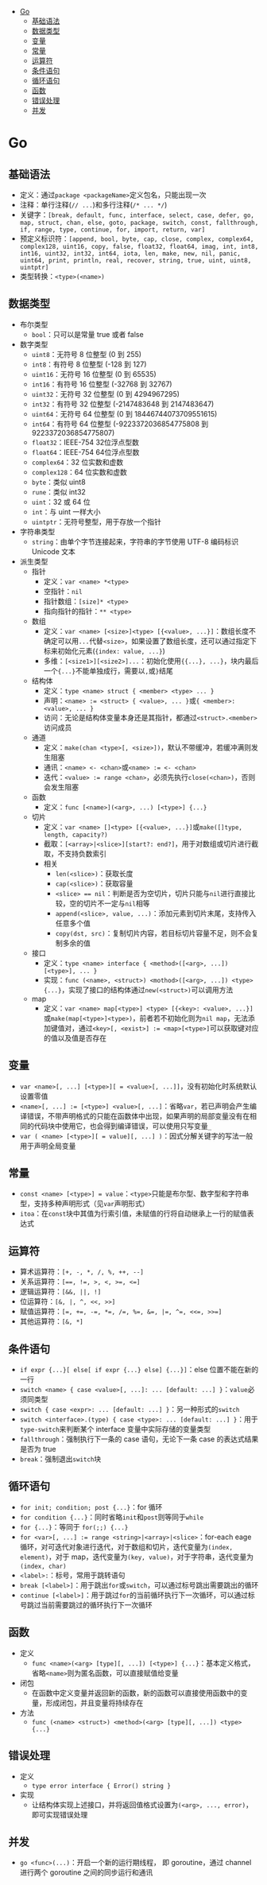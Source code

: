 - [Go](#go)
  - [基础语法](#基础语法)
  - [数据类型](#数据类型)
  - [变量](#变量)
  - [常量](#常量)
  - [运算符](#运算符)
  - [条件语句](#条件语句)
  - [循环语句](#循环语句)
  - [函数](#函数)
  - [错误处理](#错误处理)
  - [并发](#并发)

# Go

## 基础语法

- 定义：通过`package <packageName>`定义包名，只能出现一次
- 注释：单行注释(`// ...`)和多行注释(`/* ... */`)
- 关键字：`[break, default, func, interface, select, case, defer, go, map, struct, chan, else, goto, package, switch, const, fallthrough, if, range, type, continue, for, import, return, var]`
- 预定义标识符：`[append, bool, byte, cap, close, complex, complex64, complex128, uint16, copy, false, float32, float64, imag, int, int8, int16, uint32, int32, int64, iota, len, make, new, nil, panic, uint64, print, println, real, recover, string, true, uint, uint8, uintptr]`
- 类型转换：`<type>(<name>)`

## 数据类型

- 布尔类型
  - `bool`：只可以是常量 true 或者 false
- 数字类型
  - `uint8`：无符号 8 位整型 (0 到 255)
  - `int8`：有符号 8 位整型 (-128 到 127)
  - `uint16`：无符号 16 位整型 (0 到 65535)
  - `int16`：有符号 16 位整型 (-32768 到 32767)
  - `uint32`：无符号 32 位整型 (0 到 4294967295)
  - `int32`：有符号 32 位整型 (-2147483648 到 2147483647)
  - `uint64`：无符号 64 位整型 (0 到 18446744073709551615)
  - `int64`：有符号 64 位整型 (-9223372036854775808 到 9223372036854775807)
  - `float32`：IEEE-754 32位浮点型数
  - `float64`：IEEE-754 64位浮点型数
  - `complex64`：32 位实数和虚数
  - `complex128`：64 位实数和虚数
  - `byte`：类似 uint8
  - `rune`：类似 int32
  - `uint`：32 或 64 位
  - `int`：与 uint 一样大小
  - `uintptr`：无符号整型，用于存放一个指针
- 字符串类型
  - `string`：由单个字节连接起来，字符串的字节使用 UTF-8 编码标识 Unicode 文本
- 派生类型
  - 指针
    - 定义：`var <name> *<type>`
    - 空指针：`nil`
    - 指针数组：`[size]* <type>`
    - 指向指针的指针：`** <type>`
  - 数组
    - 定义：`var <name> [<size>]<type> [{<value>, ...}]`：数组长度不确定可以用`...`代替`<size>`，如果设置了数组长度，还可以通过指定下标来初始化元素(`{index: value, ...}`)
    - 多维：`[<size1>][<size2>]...`：初始化使用`{{...}, ...}`，块内最后一个`{...}`不能单独成行，需要以`,`或`}`结尾
  - 结构体
    - 定义：`type <name> struct { <member> <type> ... }`
    - 声明：`<name> := <struct> { <value>, ... }`或`{ <member>: <value>, ... }`
    - 访问：无论是结构体变量本身还是其指针，都通过`<struct>.<member>`访问成员
  - 通道
    - 定义：`make(chan <type>[, <size>])`，默认不带缓冲，若缓冲满则发生阻塞
    - 通讯：`<name> <- <chan>`或`<name> := <- <chan>`
    - 迭代：`<value> := range <chan>`，必须先执行`close(<chan>)`，否则会发生阻塞
  - 函数
    - 定义：`func [<name>](<arg>, ...) [<type>] {...}`
  - 切片
    - 定义：`var <name> []<type> [{<value>, ...}]`或`make([]type, length, capacity?)`
    - 截取：`[<array>|<slice>][start?: end?]`，用于对数组或切片进行截取，不支持负数索引
    - 相关
      - `len(<slice>)`：获取长度
      - `cap(<slice>)`：获取容量
      - `<slice> == nil`：判断是否为空切片，切片只能与`nil`进行直接比较，空的切片不一定与`nil`相等
      - `append(<slice>, value, ...)`：添加元素到切片末尾，支持传入任意多个值
      - `copy(dst, src)`：复制切片内容，若目标切片容量不足，则不会复制多余的值
  - 接口
    - 定义：`type <name> interface { <method>([<arg>, ...]) [<type>], ... }`
    - 实现：`func (<name>, <struct>) <mothod>([<arg>, ...]) <type> {...}`，实现了接口的结构体通过`new(<struct>)`可以调用方法
  - map
    - 定义：`var <name> map[<type>] <type> [{<key>: <value>, ...}]`或`make(map[<type>]<type>)`，前者若不初始化则为`nil map`，无法添加键值对，通过`<key>[, <exist>] := <map>[<type>]`可以获取键对应的值以及值是否存在

## 变量

- `var <name>[, ...] [<type>][ = <value>[, ...]]`，没有初始化时系统默认设置零值
- `<name>[, ...] := [<type>] <value>[, ...]`：省略`var`，若已声明会产生编译错误，不带声明格式的只能在函数体中出现，如果声明的局部变量没有在相同的代码块中使用它，也会得到编译错误，可以使用只写变量`_`
- `var ( <name> [<type>][ = value][, ...] )`：因式分解关键字的写法一般用于声明全局变量

## 常量

- `const <name> [<type>] = value`：`<type>`只能是布尔型、数字型和字符串型，支持多种声明形式（见`var`声明形式）
- `itoa`：在`const`块中其值为行索引值，未赋值的行将自动继承上一行的赋值表达式

## 运算符

- 算术运算符：`[+, -, *, /, %, ++, --]`
- 关系运算符：`[==, !=, >, <, >=, <=]`
- 逻辑运算符：`[&&, ||, !]`
- 位运算符：`[&, |, ^, <<, >>]`
- 赋值运算符：`[=, +=, -=, *=, /=, %=, &=, |=, ^=, <<=, >>=]`
- 其他运算符：`[&, *]`

## 条件语句

- `if expr {...}[ else[ if expr {...} else] {...}]`：else 位置不能在新的一行
- `switch <name> { case <value>[, ...]: ... [default: ...] }`：`value`必须同类型
- `switch { case <expr>: ... [default: ...] }`：另一种形式的`switch`
- `switch <interface>.(type) { case <type>: ... [default: ...] }`：用于`type-switch`来判断某个 interface 变量中实际存储的变量类型
- `fallthrough`：强制执行下一条的 case 语句，无论下一条 case 的表达式结果是否为 true
- `break`：强制退出`switch`块

## 循环语句

- `for init; condition; post {...}`：for 循环
- `for condition {...}`：同时省略`init`和`post`则等同于`while`
- `for {...}`：等同于 `for(;;) {...}`
- `for <var>[, ...] := range <string>|<array>|<slice>`：for-each eage 循环，对可迭代对象进行迭代，对于数组和切片，迭代变量为`(index, element)`，对于 map，迭代变量为`(key, value)`，对于字符串，迭代变量为`(index, char)`
- `<label>:`：标号，常用于跳转语句
- `break [<label>]`：用于跳出`for`或`switch`，可以通过标号跳出需要跳出的循环
- `continue [<label>]`：用于跳过`for`的当前循环执行下一次循环，可以通过标号跳过当前需要跳过的循环执行下一次循环

## 函数

- 定义
  - `func <name>(<arg> [type][, ...]) [<type>] {...}`：基本定义格式，省略`<name>`则为匿名函数，可以直接赋值给变量
- 闭包
  - 在函数中定义变量并返回新的函数，新的函数可以直接使用函数中的变量，形成闭包，并且变量将持续存在
- 方法
  - `func (<name> <struct>) <method>(<arg> [type][, ...]) <type> {...}`

## 错误处理

- 定义
  - `type error interface { Error() string }`
- 实现
  - 让结构体实现上述接口，并将返回值格式设置为`(<arg>, ..., error)`，即可实现错误处理

## 并发

- `go <func>(...)`：开启一个新的运行期线程， 即 goroutine，通过 channel 进行两个 goroutine 之间的同步运行和通讯

